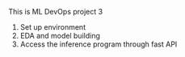 This is ML DevOps project 3
1. Set up environment
2. EDA and model building
3. Access the inference program through fast API
